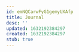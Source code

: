 ```yaml
---
id: emNQCarwFyG1gemyUXAfp
title: Journal
desc: ''
updated: 1632192384297
created: 1632192384297
stub: true
---
```


